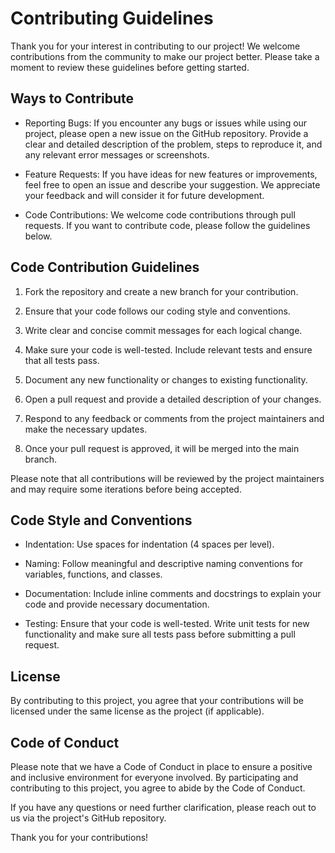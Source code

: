 # Contributing Guidelines

Thank you for your interest in contributing to our project! We welcome contributions from the community to make our project better. Please take a moment to review these guidelines before getting started.

## Ways to Contribute

- Reporting Bugs: If you encounter any bugs or issues while using our project, please open a new issue on the GitHub repository. Provide a clear and detailed description of the problem, steps to reproduce it, and any relevant error messages or screenshots.

- Feature Requests: If you have ideas for new features or improvements, feel free to open an issue and describe your suggestion. We appreciate your feedback and will consider it for future development.

- Code Contributions: We welcome code contributions through pull requests. If you want to contribute code, please follow the guidelines below.

## Code Contribution Guidelines

1. Fork the repository and create a new branch for your contribution.

2. Ensure that your code follows our coding style and conventions.

3. Write clear and concise commit messages for each logical change.

4. Make sure your code is well-tested. Include relevant tests and ensure that all tests pass.

5. Document any new functionality or changes to existing functionality.

6. Open a pull request and provide a detailed description of your changes.

7. Respond to any feedback or comments from the project maintainers and make the necessary updates.

8. Once your pull request is approved, it will be merged into the main branch. 

Please note that all contributions will be reviewed by the project maintainers and may require some iterations before being accepted.

## Code Style and Conventions

- Indentation: Use spaces for indentation (4 spaces per level).

- Naming: Follow meaningful and descriptive naming conventions for variables, functions, and classes.

- Documentation: Include inline comments and docstrings to explain your code and provide necessary documentation.

- Testing: Ensure that your code is well-tested. Write unit tests for new functionality and make sure all tests pass before submitting a pull request.

## License

By contributing to this project, you agree that your contributions will be licensed under the same license as the project (if applicable).

## Code of Conduct

Please note that we have a Code of Conduct in place to ensure a positive and inclusive environment for everyone involved. By participating and contributing to this project, you agree to abide by the Code of Conduct.

If you have any questions or need further clarification, please reach out to us via the project's GitHub repository.

Thank you for your contributions!
